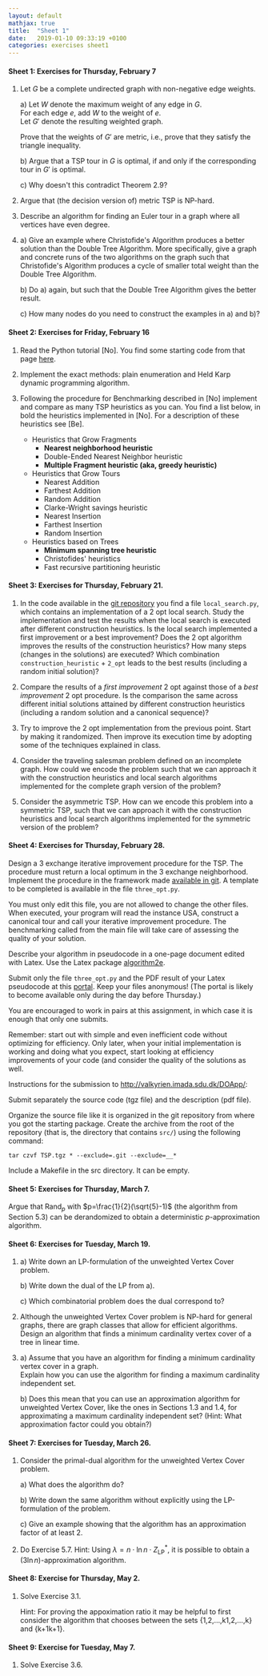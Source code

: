 ```yaml
---
layout: default
mathjax: true
title:  "Sheet 1"
date:   2019-01-10 09:33:19 +0100
categories: exercises sheet1
---
```


#### Sheet 1: Exercises for Thursday, February 7

1.  Let $G$ be a complete undirected graph with non-negative edge
    weights.

    a) Let $W$ denote the maximum weight of any edge in $G$.  
       For each edge $e$, add $W$ to the weight of $e$.  
       Let $G'$ denote the resulting weighted graph.

       Prove that the weights of $G'$ are metric, i.e., prove that
       they satisfy the triangle inequality.

    b) Argue that a TSP tour in $G$ is optimal, if and only if the
       corresponding tour in $G'$ is optimal.

    c) Why doesn't this contradict Theorem 2.9?

2. Argue that (the decision version of) metric TSP is NP-hard.

2. Describe an algorithm for finding an Euler tour in a graph where
   all vertices have even degree.

3. a) Give an example where Christofide's Algorithm produces a better
      solution than the Double Tree Algorithm.
      More specifically, give a graph and concrete runs of the two
      algorithms on the graph such that Christofide's Algorithm
      produces a cycle of smaller total weight than the Double Tree
      Algorithm.

   b) Do a) again, but such that the Double Tree Algorithm gives the
      better result.
      
   c) How many nodes do you need to construct the examples in a) and
      b)?
	  
	  

#### Sheet 2: <a name="sheet2"></a> Exercises for Friday, February 16
   
   
1. Read the Python tutorial [No]. You find some starting code from that
   page [here](https://github.com/DM865/TSP).

2. Implement the exact methods: plain enumeration and Held Karp dynamic
   programming algorithm.

3. Following the procedure for Benchmarking described in [No] implement
   and compare as many TSP heuristics as you can. You find a list below,
   in bold the heuristics implemented in [No]. For a description of
   these heuristics see [Be].

   - Heuristics that Grow Fragments
	 + **Nearest neighborhood heuristic**
	 + Double-Ended Nearest Neighbor heuristic
	 + **Multiple Fragment heuristic (aka, greedy heuristic)**
   - Heuristics that Grow Tours
	 + Nearest Addition
	 + Farthest Addition
	 + Random Addition
	 + Clarke-Wright savings heuristic
	 + Nearest Insertion
	 + Farthest Insertion
	 + Random Insertion
   - Heuristics based on Trees
	 + **Minimum spanning tree heuristic**
	 + Christofides' heuristics
	 + Fast recursive partitioning heuristic





#### Sheet 3: <a name="sheet3"></a> Exercises for Thursday, February 21.

<!--
1. In a 3-opt local search algorithm for the TSP how many possible ways
   are there to add three new edges once three edges have been removed
   in order to re-obtain an Hamiltonian tour? Justify your answer.
-->


1. In the code available in the
   [git repository](https://github.com/DM865/TSP) you find a file
   `local_search.py`, which contains an implementation of a 2 opt local
   search. Study the implementation and test the results when the local
   search is executed after different construction heuristics. Is the
   local search implemented a first improvement or a best improvement?
   Does the 2 opt algorithm improves the results of the construction
   heuristics?  How many steps (changes in the solutions) are executed?
   Which combination `construction_heuristic` + `2_opt` leads to the
   best results (including a random initial solution)?
   
2. Compare the results of a *first improvement* 2 opt against those of a
   *best improvement* 2 opt procedure. Is the comparison the same across
   different initial solutions attained by different construction
   heuristics (including a random solution and a canonical sequence)?
   
3. Try to improve the 2 opt implementation from the previous
   point. Start by making it randomized. Then improve its execution time
   by adopting some of the techniques explained in class.

4. Consider the traveling salesman problem defined on an incomplete
   graph. How could we encode the problem such that we can approach it
   with the construction heuristics and local search algorithms
   implemented for the complete graph version of the problem?

5. Consider the asymmetric TSP. How can we encode this problem into a
   symmetric TSP, such that we can approach it with the construction
   heuristics and local search algorithms implemented for the symmetric
   version of the problem?




#### Sheet 4: <a name="sheet4"></a> Exercises for Thursday, February 28.

Design a 3 exchange iterative improvement procedure for the TSP.  The
procedure must return a local optimum in the 3 exchange neighborhood.
Implement the procedure in the framework made
[available in git](https://github.com/DM865/TSP).
A template to be completed is available in the file `three_opt.py`. 

You must only edit this file, you are not allowed to change the other
files.  When executed, your program will read the instance USA,
construct a canonical tour and call your iterative improvement
procedure. The benchmarking called from the main file will take care of
assessing the quality of your solution.

Describe your algorithm in pseudocode in a one-page document edited with
Latex. Use the Latex package
[algorithm2e](https://ctan.org/pkg/algorithm2e?lang=en).

Submit only the file `three_opt.py` and the PDF result of your Latex
pseudocode at this [portal](http://valkyrien.imada.sdu.dk/DOApp/). Keep your
files anonymous! (The portal is likely to become available only during
the day before Thursday.)

You are encouraged to work in pairs at this assignment, in which case it is
enough that only one submits.

Remember: start out with simple and even inefficient code without
optimizing for efficiency. Only later, when your initial implementation
is working and doing what you expect, start looking at efficiency
improvements of your code (and consider the quality of the solutions as
well.


Instructions for the submission to http://valkyrien.imada.sdu.dk/DOApp/:

Submit separately the source code (tgz file) and the description (pdf
file).

Organize the source file like it is organized in the git repository from
where you got the starting package. Create the archive from the root of
the repository (that is, the directory that contains `src/`) using the
following command:

```
tar czvf TSP.tgz * --exclude=.git --exclude=__*
```

Include a Makefile in the src directory. It can be empty.



#### Sheet 5: <a name="sheet5"></a> Exercises for Thursday, March 7.

Argue that $\text{Rand}_p$ with $p=\frac{1}{2}(\sqrt{5}-1)$ (the
algorithm from Section 5.3) can be 
derandomized to obtain a deterministic $p$-approximation algorithm.


#### Sheet 6: <a name="sheet6"></a> Exercises for Tuesday, March 19.

1. a) Write down an LP-formulation of the unweighted Vertex Cover problem.

   b) Write down the dual of the LP from a).

   c) Which combinatorial problem does the dual correspond to?

2. Although the unweighted Vertex Cover problem is NP-hard for general
   graphs, there are graph classes that allow for efficient algorithms.
   Design an algorithm that finds a minimum cardinality vertex cover of a
   tree in linear time. 

3. a) Assume that you have an algorithm for finding a minimum
      cardinality vertex cover in a graph.  
      Explain how you can use the algorithm for finding a maximum
      cardinality independent set. 

   b) Does this mean that you can use an approximation algorithm for
      unweighted Vertex Cover, like the ones in Sections 1.3 and 1.4,
      for approximating a maximum cardinality independent set?
      (Hint: What approximation factor could you obtain?)
      

#### Sheet 7: <a name="sheet7"></a> Exercises for Tuesday, March 26.

1. Consider the primal-dual algorithm for the unweighted Vertex Cover problem.

   a) What does the algorithm do?

   b) Write down the same algorithm without explicitly using the
      LP-formulation of the problem. 

   c) Give an example showing that the algorithm has an approximation
      factor of at least 2.


2. Do Exercise 5.7.
   Hint: Using $\lambda = n \cdot \ln n \cdot Z_{\text{LP}}^*$, it is
   possible to obtain a $(3 \ln n)$-approximation algorithm.


#### Sheet 8: <a name="sheet8"></a> Exercise for Thursday, May 2.

1. Solve Exercise 3.1.

   Hint: For proving the appoximation ratio it may be helpful to first consider the algorithm that chooses between the sets {1,2,…,k1,2,…,k} and {k+1k+1}.


#### Sheet 9: <a name="sheet9"></a> Exercise for Tuesday, May 7.

1. Solve Exercise 3.6.